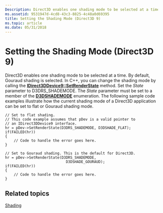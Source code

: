 ```yaml
---
Description: Direct3D enables one shading mode to be selected at a time.
ms.assetid: 9531947d-4cd8-43c3-8825-4c48a0d69395
title: Setting the Shading Mode (Direct3D 9)
ms.topic: article
ms.date: 05/31/2018
---
```


# Setting the Shading Mode (Direct3D 9)

Direct3D enables one shading mode to be selected at a time. By default, Gouraud shading is selected. In C++, you can change the shading mode by calling the [**IDirect3DDevice9::SetRenderState**](/windows/desktop/api) method. Set the *State* parameter to D3DRS\_SHADEMODE. The *State* parameter must be set to a member of the [**D3DSHADEMODE**](./d3dshademode.md) enumeration. The following sample code examples illustrate how the current shading mode of a Direct3D application can be set to flat or Gouraud shading mode.


```
// Set to flat shading.
// This code example assumes that pDev is a valid pointer to 
// an IDirect3DDevice9 interface.
hr = pDev->SetRenderState(D3DRS_SHADEMODE, D3DSHADE_FLAT);
if(FAILED(hr))
{
    // Code to handle the error goes here.
}

// Set to Gouraud shading. This is the default for Direct3D.
hr = pDev->SetRenderState(D3DRS_SHADEMODE,
                            D3DSHADE_GOURAUD);
if(FAILED(hr))
{
    // Code to handle the error goes here.
}
```



## Related topics

<dl> <dt>

[Shading](shading.md)
</dt> </dl>

 

 